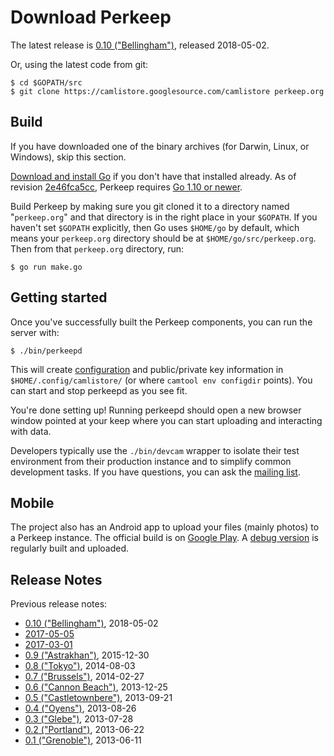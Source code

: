 # Download Perkeep

The latest release is [0.10 ("Bellingham")](/doc/release/0.10), released 2018-05-02.

Or, using the latest code from git:

    $ cd $GOPATH/src
    $ git clone https://camlistore.googlesource.com/camlistore perkeep.org

## Build

If you have downloaded one of the binary archives (for Darwin, Linux, or
Windows), skip this section.

[Download and install Go](http://golang.org/doc/install) if you don't
have that installed already. As of revision
[2e46fca5cc](https://github.com/perkeep/perkeep/commit/2e46fca5cc1179dbd90bec49fec3870e6eca6c45),
Perkeep requires [Go 1.10 or newer](https://golang.org/dl/).

Build Perkeep by making sure you git cloned it to a directory named
"`perkeep.org`" and that directory is in the right place in your
`$GOPATH`. If you haven't set `$GOPATH` explicitly, then Go uses
`$HOME/go` by default, which means your `perkeep.org` directory should
be at `$HOME/go/src/perkeep.org`. Then from that `perkeep.org`
directory, run:

    $ go run make.go

## Getting started

Once you've successfully built the Perkeep components, you can run
the server with:

    $ ./bin/perkeepd

This will create [configuration](/doc/server-config) and public/private
key information in `$HOME/.config/camlistore/` (or where
`camtool env configdir` points). You can start and stop perkeepd as
you see fit.

You're done setting up! Running perkeepd should open a new browser
window pointed at your keep where you can start uploading and
interacting with data.

Developers typically use the `./bin/devcam` wrapper to isolate their
test environment from their production instance and to simplify common
development tasks. If you have questions, you can ask the [mailing
list](https://groups.google.com/group/camlistore).

## Mobile

The project also has an Android app to upload your files (mainly photos) to a
Perkeep instance. The official build is on
[Google Play](https://play.google.com/store/apps/details?id=org.camlistore).
A [debug version](https://storage.googleapis.com/camlistore-release/android/app-debug.apk)
is regularly built and uploaded.

## Release Notes

Previous release notes:

-   [0.10 ("Bellingham")](/doc/release/0.10), 2018-05-02
-   [2017-05-05](docs/release/monthly/2017-05-05.html)
-   [2017-03-01](docs/release/monthly/2017-03-01.html)
-   [0.9 ("Astrakhan")](/doc/release/0.9), 2015-12-30
-   [0.8 ("Tokyo")](/doc/release/0.8), 2014-08-03
-   [0.7 ("Brussels")](/doc/release/0.7), 2014-02-27
-   [0.6 ("Cannon Beach")](/doc/release/0.6), 2013-12-25
-   [0.5 ("Castletownbere")](/doc/release/0.5), 2013-09-21
-   [0.4 ("Oyens")](/doc/release/0.4), 2013-08-26
-   [0.3 ("Glebe")](/doc/release/0.3), 2013-07-28
-   [0.2 ("Portland")](/doc/release/0.2), 2013-06-22
-   [0.1 ("Grenoble")](/doc/release/0.1), 2013-06-11
